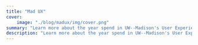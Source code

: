 ```yaml
---
title: "Mad UX"
cover:
    image: "./blog/madux/img/cover.png"
summary: "Learn more about the year spend in UW--Madison's User Experience Design Capstone Certificate."
description: "Learn more about the year spend in UW--Madison's User Experience Design Capstone Certificate."
---
```

